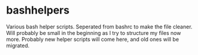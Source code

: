 # bashhelpers
Various bash helper scripts. Seperated from bashrc to make the file cleaner. Will probably be small in the beginning as I try to structure my files now more. Probably new helper scripts will come here, and old ones will be migrated. 
